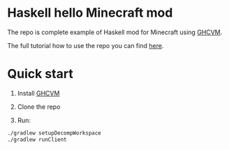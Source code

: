 Haskell hello Minecraft mod
===========================

The repo is complete example of Haskell mod for Minecraft using [GHCVM](https://github.com/rahulmutt/ghcvm).

The full tutorial how to use the repo you can find [here](http://ncrashed.github.io/blog/2016-10-22-ghcvm-minecraft-modding.html).

Quick start
===========

1. Install [GHCVM](https://github.com/rahulmutt/ghcvm)

1. Clone the repo

1. Run:

``` bash
./gradlew setupDecompWorkspace
./gradlew runClient
```